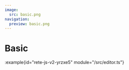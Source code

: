 ```yaml
---
image:
  src: basic.png
navigation:
  preview: basic.png
---
```


# Basic

:example{id="rete-js-v2-yrzxe5" module="/src/editor.ts"}
